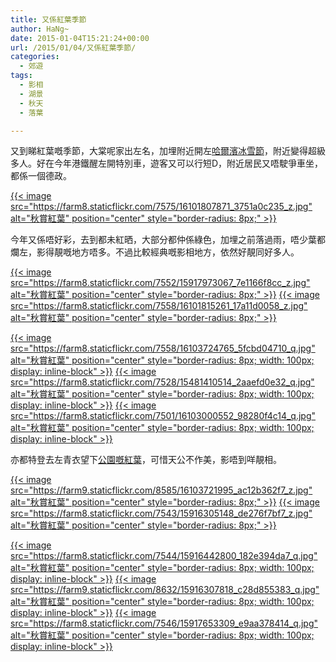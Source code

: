 ```yaml
---
title: 又係紅葉季節
author: HaNg~
date: 2015-01-04T15:21:24+00:00
url: /2015/01/04/又係紅葉季節/
categories:
  - 郊遊
tags:
  - 影相
  - 湖景
  - 秋天
  - 落葉

---
```

又到睇紅葉嘅季節，大棠呢家出左名，加埋附近開左<a title="香港哈爾濱冰雪節" href="http://www.discoverhongkong.com/tc/see-do/events-festivals/events-calendar/details.jsp?id=70701" target="_blank">哈爾濱冰雪節</a>，附近變得超級多人。好在今年港鐵醒左開特別車，遊客又可以行短D，附近居民又唔駛爭車坐，都係一個德政。

[{{< image src="https://farm8.staticflickr.com/7575/16101807871_3751a0c235_z.jpg" alt="秋賞紅葉" position="center" style="border-radius: 8px;" >}}][1]

<!--more-->

今年又係唔好彩，去到都未紅晒，大部分都仲係綠色，加埋之前落過雨，唔少葉都爛左，影得靚嘅地方唔多。不過比較經典嘅影相地方，依然好靚同好多人。

[{{< image src="https://farm8.staticflickr.com/7552/15917973067_7e1166f8cc_z.jpg" alt="秋賞紅葉" position="center" style="border-radius: 8px;" >}}][2]
[{{< image src="https://farm8.staticflickr.com/7558/16101815261_17a11d0058_z.jpg" alt="秋賞紅葉" position="center" style="border-radius: 8px;" >}}][3]

[{{< image src="https://farm8.staticflickr.com/7558/16103724765_5fcbd04710_q.jpg" alt="秋賞紅葉" position="center" style="border-radius: 8px; width: 100px; display: inline-block" >}}][4]
[{{< image src="https://farm8.staticflickr.com/7528/15481410514_2aaefd0e32_q.jpg" alt="秋賞紅葉" position="center" style="border-radius: 8px; width: 100px; display: inline-block" >}}][5]
[{{< image src="https://farm8.staticflickr.com/7501/16103000552_98280f4c14_q.jpg" alt="秋賞紅葉" position="center" style="border-radius: 8px; width: 100px; display: inline-block" >}}][6]

亦都特登去左青衣望下<a title="青衣公園紅葉" href="http://www.dcfever.com/column/read.php?id=2248" target="_blank">公園嘅紅葉</a>，可惜天公不作美，影唔到咩靚相。

[{{< image src="https://farm9.staticflickr.com/8585/16103721995_ac12b362f7_z.jpg" alt="秋賞紅葉" position="center" style="border-radius: 8px;" >}}][7]
[{{< image src="https://farm8.staticflickr.com/7543/15916305148_de276f7bf7_z.jpg" alt="秋賞紅葉" position="center" style="border-radius: 8px;" >}}][8]


[{{< image src="https://farm8.staticflickr.com/7544/15916442800_182e394da7_q.jpg" alt="秋賞紅葉" position="center" style="border-radius: 8px; width: 100px; display: inline-block" >}}][9]
[{{< image src="https://farm9.staticflickr.com/8632/15916307818_c28d855383_q.jpg" alt="秋賞紅葉" position="center" style="border-radius: 8px; width: 100px; display: inline-block" >}}][10]
[{{< image src="https://farm8.staticflickr.com/7546/15917653309_e9aa378414_q.jpg" alt="秋賞紅葉" position="center" style="border-radius: 8px; width: 100px; display: inline-block" >}}][11]

 [1]: https://www.flickr.com/photos/felix-chan/16101807871 "秋賞紅葉 by Chan Felix, on Flickr"
 [2]: https://www.flickr.com/photos/felix-chan/15917973067
 [3]: https://www.flickr.com/photos/felix-chan/16101815261
 [4]: https://www.flickr.com/photos/felix-chan/16103724765
 [5]: https://www.flickr.com/photos/felix-chan/15481410514
 [6]: https://www.flickr.com/photos/felix-chan/16103000552
 [7]: https://www.flickr.com/photos/felix-chan/16103721995
 [8]: https://www.flickr.com/photos/felix-chan/15916305148
 [9]: https://www.flickr.com/photos/felix-chan/15916442800
 [10]: https://www.flickr.com/photos/felix-chan/15916307818
 [11]: https://www.flickr.com/photos/felix-chan/15917653309
